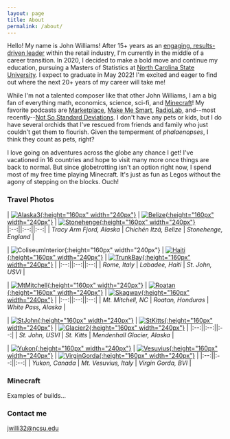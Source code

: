 ```yaml
---
layout: page
title: About
permalink: /about/
---
```


Hello!  My name is John Williams!  After 15+ years as an [engaging, results-driven leader](https://www.linkedin.com/in/johnwilliamsjcp/) within the retail industry, I'm currently in the middle of a career transition.  In 2020, I decided to make a bold move and continue my education, pursuing a Masters of Statistics at [North Carolina State University](https://www.ncsu.edu/).  I expect to graduate in May 2022!  I'm excited and eager to find out where the next 20+ years of my career will take me!

While I'm not a talented composer like that other John Williams, I am a big fan of everything math, economics, science, sci-fi, and [Minecraft](https://www.minecraft.net/)!  My favorite podcasts are [Marketplace](https://www.marketplace.org/shows/marketplace/), [Make Me Smart](https://www.marketplace.org/shows/make-me-smart-with-kai-and-molly/), [RadioLab](https://www.wnycstudios.org/podcasts/radiolab/projects/podcasts), and--most recently--[Not So Standard Deviations](https://nssdeviations.com/).  I don't have any pets or kids, but I do have several orchids that I've rescued from friends and family who just couldn't get them to flourish. Given the temperment of *phalaenopses*, I think they count as pets, right?

I love going on adventures across the globe any chance I get!  I've vacationed in 16 countries and hope to visit many more once things are back to normal.  But since globetrotting isn't an option right now, I spend most of my free time playing Minecraft.  It's just as fun as Legos without the agony of stepping on the blocks.  Ouch!


### Travel Photos

| [![Alaska3](images/Alaska3.jpg){:height="160px" width="240px"}](https://www.google.com/maps/place/Tracy+Arm/@57.8503894,-133.6521792,10z) | [![Belize](images/Belize.jpg){:height="160px" width="240px"}](https://www.google.com/maps/place/Chichén+Itzá/@20.6829614,-88.5746156,4139m) | [![Stonehenge](images/Stonehenge.jpg){:height="160px" width="240px"}](https://www.google.com/maps/place/Stonehenge/@51.178905,-1.8327997,2773m)  
|:--:||:--:||:--:|
| *Tracy Arm Fjord, Alaska* | *Chichén Itzá, Belize* | *Stonehenge, England* | 

| ![ColiseumInterior](images/ColiseumInterior.jpg){:height="160px" width="240px"} | [![Haiti](images/Haiti.jpg){:height="160px" width="240px"}](https://www.google.com/maps/place/Labadee+Haïti/@19.7815959,-72.2469786,3210m) | [![TrunkBay](images/TrunkBay.jpg){:height="160px" width="240px"}](https://www.google.com/maps/place/Trunk+Bay/@18.3526056,-64.7696255,991m) | 
|:--:||:--:||:--:|
| *Rome, Italy* | *Labadee, Haiti* | *St. John, USVI* |

| [![MtMitchell](images/MtMitchell.jpg){:height="160px" width="240px"}](https://www.google.com/maps/place/Mt+Mitchell/@35.7646309,-82.2678989,3589m) | [![Roatan](images/Roatan.jpg){:height="160px" width="240px"}](https://www.google.com/maps/place/Roatán/@16.3459564,-86.4390788,37032m) | [![Skagway](images/Skagway.jpg){:height="160px" width="240px"}](https://www.google.com/maps/place/White+Pass/@59.6209935,-135.0801651,17897m) |
|:--:||:--:||:--:|
| *Mt. Mitchell, NC* | *Roatan, Honduras* | *White Pass, Alaska* |

| [![StJohn](images/StJohn.jpg){:height="160px" width="240px"}]((https://www.google.com/maps/place/Trunk+Bay/@18.3526056,-64.7696255,991m)) | [![StKitts](images/StKitts.jpg){:height="160px" width="240px"}](https://www.google.com/maps/place/Saint+Kitts/@17.3153726,-62.8828814,67570m) | [![Glacier2](images/Glacier2.jpg){:height="160px" width="240px"}](https://www.google.com/maps/place/Mendenhall+Glacier/@58.434765,-134.556738,4631m) |
|:--:||:--:||:--:|
| *St. John, USVI* | *St. Kitts* | *Mendenhall Glacier, Alaska* |

| [![Yukon](images/Yukon.jpg){:height="160px" width="240px"}](https://www.google.com/maps/place/Yukon+Larger+than+Life+Sign/@59.999337,-134.6668446,1106m) | [![Vesuvius](images/Vesuvius.jpg){:height="160px" width="240px"}](https://www.google.com/maps/place/Mount+Vesuvius/@40.8223812,14.4113962,6695m) | [![VirginGorda](images/VirginGorda.jpg){:height="160px" width="240px"}](https://www.google.com/maps/place/The+Baths/@18.430002,-64.446344,2098m) |
|:--:||:--:||:--:|
| *Yukon, Canada* | *Mt. Vesuvius, Italy* | *Virgin Gorda, BVI* |

### Minecraft

Examples of builds...

### Contact me

[jwilli32@ncsu.edu](mailto:jwilli32@ncsu.edu)
